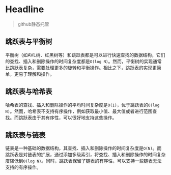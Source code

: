 # Headline

<span id="busuanzi_container_site_pv" style='display:none'>
    👀 本站总访问量：<span id="busuanzi_value_site_pv"></span> 次
</span>
<span id="busuanzi_container_site_uv" style='display:none'>
    | 🚴‍♂️ 本站总访客数：<span id="busuanzi_value_site_uv"></span> 人
</span>


> github静态托管

## 跳跃表与平衡树

平衡树（如AVL树、红黑树等）和跳跃表都是可以进行快速查找的数据结构，它们的查找、插入和删除操作的时间复杂度都是`O(log N)`。然而，平衡树的实现通常比跳跃表复杂，需要处理更多的旋转和平衡操作。相比之下，跳跃表的实现更简单，更易于理解和操作。

## 跳跃表与哈希表

哈希表的查找、插入和删除操作的平均时间复杂度是`O(1)`，优于跳跃表的`O(log N)`。然而，哈希表不支持有序操作，例如获取最小值、最大值或者进行范围查找。而跳跃表由于其有序性，可以很好地支持这些操作。

## 跳跃表与链表

链表是一种基础的数据结构，其查找、插入和删除操作的时间复杂度是`O(N)`。而跳跃表是对链表的扩展，通过添加多级索引，将查找、插入和删除操作的时间复杂度降低到`O(log N)`。同时，跳跃表保留了链表的有序性，可以支持一些链表无法支持的有序操作。
